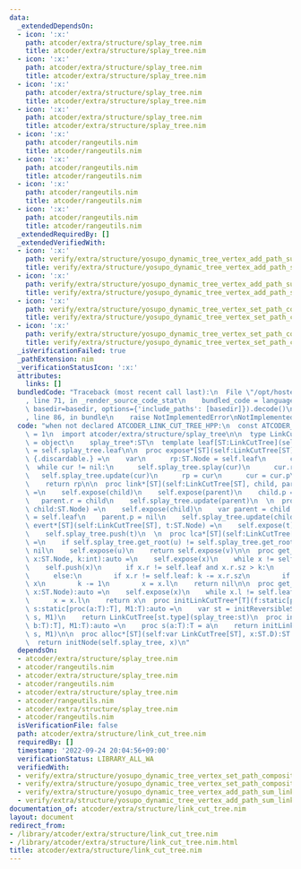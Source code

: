 ```yaml
---
data:
  _extendedDependsOn:
  - icon: ':x:'
    path: atcoder/extra/structure/splay_tree.nim
    title: atcoder/extra/structure/splay_tree.nim
  - icon: ':x:'
    path: atcoder/extra/structure/splay_tree.nim
    title: atcoder/extra/structure/splay_tree.nim
  - icon: ':x:'
    path: atcoder/extra/structure/splay_tree.nim
    title: atcoder/extra/structure/splay_tree.nim
  - icon: ':x:'
    path: atcoder/extra/structure/splay_tree.nim
    title: atcoder/extra/structure/splay_tree.nim
  - icon: ':x:'
    path: atcoder/rangeutils.nim
    title: atcoder/rangeutils.nim
  - icon: ':x:'
    path: atcoder/rangeutils.nim
    title: atcoder/rangeutils.nim
  - icon: ':x:'
    path: atcoder/rangeutils.nim
    title: atcoder/rangeutils.nim
  - icon: ':x:'
    path: atcoder/rangeutils.nim
    title: atcoder/rangeutils.nim
  _extendedRequiredBy: []
  _extendedVerifiedWith:
  - icon: ':x:'
    path: verify/extra/structure/yosupo_dynamic_tree_vertex_add_path_sum_link_cut_tree_test.nim
    title: verify/extra/structure/yosupo_dynamic_tree_vertex_add_path_sum_link_cut_tree_test.nim
  - icon: ':x:'
    path: verify/extra/structure/yosupo_dynamic_tree_vertex_add_path_sum_link_cut_tree_test.nim
    title: verify/extra/structure/yosupo_dynamic_tree_vertex_add_path_sum_link_cut_tree_test.nim
  - icon: ':x:'
    path: verify/extra/structure/yosupo_dynamic_tree_vertex_set_path_composite_link_cut_tree_test.nim
    title: verify/extra/structure/yosupo_dynamic_tree_vertex_set_path_composite_link_cut_tree_test.nim
  - icon: ':x:'
    path: verify/extra/structure/yosupo_dynamic_tree_vertex_set_path_composite_link_cut_tree_test.nim
    title: verify/extra/structure/yosupo_dynamic_tree_vertex_set_path_composite_link_cut_tree_test.nim
  _isVerificationFailed: true
  _pathExtension: nim
  _verificationStatusIcon: ':x:'
  attributes:
    links: []
  bundledCode: "Traceback (most recent call last):\n  File \"/opt/hostedtoolcache/Python/3.10.7/x64/lib/python3.10/site-packages/onlinejudge_verify/documentation/build.py\"\
    , line 71, in _render_source_code_stat\n    bundled_code = language.bundle(stat.path,\
    \ basedir=basedir, options={'include_paths': [basedir]}).decode()\n  File \"/opt/hostedtoolcache/Python/3.10.7/x64/lib/python3.10/site-packages/onlinejudge_verify/languages/nim.py\"\
    , line 86, in bundle\n    raise NotImplementedError\nNotImplementedError\n"
  code: "when not declared ATCODER_LINK_CUT_TREE_HPP:\n  const ATCODER_LINK_CUT_TREE_HPP*\
    \ = 1\n  import atcoder/extra/structure/splay_tree\n\n  type LinkCutTree*[ST:SplayTreeType]\
    \ = object\n    splay_tree*:ST\n  template leaf[ST:LinkCutTree](self:ST):auto\
    \ = self.splay_tree.leaf\n\n  proc expose*[ST](self:LinkCutTree[ST], t:ST.Node):auto\
    \ {.discardable.} =\n    var\n      rp:ST.Node = self.leaf\n      cur = t\n  \
    \  while cur != nil:\n      self.splay_tree.splay(cur)\n      cur.r = rp\n   \
    \   self.splay_tree.update(cur)\n      rp = cur\n      cur = cur.p\n    self.splay_tree.splay(t)\n\
    \    return rp\n\n  proc link*[ST](self:LinkCutTree[ST], child, parent:ST.Node)\
    \ =\n    self.expose(child)\n    self.expose(parent)\n    child.p = parent\n \
    \   parent.r = child\n    self.splay_tree.update(parent)\n  \n  proc cut*[ST](self:LinkCutTree[ST],\
    \ child:ST.Node) =\n    self.expose(child)\n    var parent = child.l\n    child.l\
    \ = self.leaf\n    parent.p = nil\n    self.splay_tree.update(child)\n  \n  proc\
    \ evert*[ST](self:LinkCutTree[ST], t:ST.Node) =\n    self.expose(t)\n    self.splay_tree.toggle(t)\n\
    \    self.splay_tree.push(t)\n  \n  proc lca*[ST](self:LinkCutTree[ST], u, v:ST.Node):auto\
    \ =\n    if self.splay_tree.get_root(u) != self.splay_tree.get_root(v): return\
    \ nil\n    self.expose(u)\n    return self.expose(v)\n\n  proc get_kth*[ST](self:LinkCutTree[ST],\
    \ x:ST.Node, k:int):auto =\n    self.expose(x)\n    while x != self.leaf:\n  \
    \    self.push(x)\n      if x.r != self.leaf and x.r.sz > k:\n        x = x.r;\n\
    \      else:\n        if x.r != self.leaf: k -= x.r.sz\n        if k == 0: return\
    \ x\n        k -= 1\n        x = x.l\n    return nil\n\n  proc get_root*[ST](self:LinkCutTree[ST],\
    \ x:ST.Node):auto =\n    self.expose(x)\n    while x.l != self.leaf:\n      self.splay_tree.push(x)\n\
    \      x = x.l\n    return x\n  proc initLinkCutTree*[T](f:static[proc(a, b:T):T],\
    \ s:static[proc(a:T):T], M1:T):auto =\n    var st = initReversibleSplayTree(f,\
    \ s, M1)\n    return LinkCutTree[st.type](splay_tree:st)\n  proc initLinkCutTree*[T](f:static[proc(a,\
    \ b:T):T], M1:T):auto =\n    proc s(a:T):T = a\n    return initLinkCutTree[T](f,\
    \ s, M1)\n\n  proc alloc*[ST](self:var LinkCutTree[ST], x:ST.D):ST.Node =\n  \
    \  return initNode(self.splay_tree, x)\n"
  dependsOn:
  - atcoder/extra/structure/splay_tree.nim
  - atcoder/rangeutils.nim
  - atcoder/extra/structure/splay_tree.nim
  - atcoder/rangeutils.nim
  - atcoder/extra/structure/splay_tree.nim
  - atcoder/rangeutils.nim
  - atcoder/extra/structure/splay_tree.nim
  - atcoder/rangeutils.nim
  isVerificationFile: false
  path: atcoder/extra/structure/link_cut_tree.nim
  requiredBy: []
  timestamp: '2022-09-24 20:04:56+09:00'
  verificationStatus: LIBRARY_ALL_WA
  verifiedWith:
  - verify/extra/structure/yosupo_dynamic_tree_vertex_set_path_composite_link_cut_tree_test.nim
  - verify/extra/structure/yosupo_dynamic_tree_vertex_set_path_composite_link_cut_tree_test.nim
  - verify/extra/structure/yosupo_dynamic_tree_vertex_add_path_sum_link_cut_tree_test.nim
  - verify/extra/structure/yosupo_dynamic_tree_vertex_add_path_sum_link_cut_tree_test.nim
documentation_of: atcoder/extra/structure/link_cut_tree.nim
layout: document
redirect_from:
- /library/atcoder/extra/structure/link_cut_tree.nim
- /library/atcoder/extra/structure/link_cut_tree.nim.html
title: atcoder/extra/structure/link_cut_tree.nim
---
```

